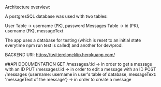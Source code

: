 Architecture overview:

A postgresSQL database was used with two tables:

User Table -> username (PK), password
Messages Table -> id (PK), username (FK), messageText

The app uses a database for testing (which is reset to an initial state everytime npm run test is called) and another for dev/prod.

BACKEND URI: https://twittercloneklip.herokuapp.com/

##API DOCUMENTATION
GET /messages/:id -> in order to get a message with an ID
PUT /messages/:id -> in order to edit a message with an ID
POST /messages {username: username in user's table of database, messageText: 'messageText of the message'} -> in order to create a message
